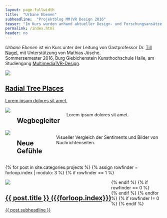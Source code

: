 ```yaml
---
layout: page-fullwidth
title:  "Urbane Ebenen"
subheadline:  "Projektblog MM|VR Design 2016"
teaser: "Im Kurs wurden anhand aktueller Design- und Forschungsansätze der Datenvisualisierung neue Konzepte entwickelt, um Menschen einen visuellen und greifbaren Zugang zur Stadt zu geben. Diese Seite stellt die von den Studierenden gestalteten Projekte vor."
permalink: /index.html
header: no
---
```

*Urbane Ebenen* ist ein Kurs unter der Leitung von Gastprofessor Dr. [Till Nagel][1], mit Unterstützung von Mathias Jüsche.<br/>Sommersemester 2016,  Burg Giebichenstein Kunsthochschule Halle, am Studiengang [Multimedia|VR-Design][2].
<!--more-->

<div class="row t60">
    <div class="medium-4 columns b30">
      <a href="http://phlow.github.io/feeling-responsive/blog/">
        <img src="{{ site.urlimg }}/project-mathias.jpg" />
        <h2 class="font-size-h3 t10">Radial Tree Places</h2>
        <p>Lorem ipsum dolores sit amet.</p>
      </a>
    </div>
    <div class="medium-4 columns b30">
        <img src="{{ site.urlimg }}/project-sophiemel.jpg" />
        <h2 class="font-size-h3 t10">Wegbegleiter</h2>
        <p>Lorem ipsum dolores sit amet.</p>
    </div>
    <div class="medium-4 columns b30">
        <img src="{{ site.urlimg }}/project-marcel.jpg" />
        <h2 class="font-size-h3 t10">Neue Gefühle</h2>
        <p>Visueller Vergleich der Sentiments und Bilder von Nachrichtenseiten.</p>
    </div>
</div>


{% for post in site.categories.projects %}
{% assign rowfinder = forloop.index | modulo: 3 %}
{% if rowfinder == 1 %}
<div class="row">
{% endif %}
    <div class="medium-4 columns b30" style="float:left">
        <a href="{{ site.url }}{{ post.url }}">
        <img src="{{ site.urlimg }}/{{post.image.title}}" />
        <h2 class="font-size-h3 t10">{{ post.title }} ({{forloop.index}})</h2>
        <p>{{ post.subheadline }}</p>
        </a>
    </div>
{% if rowfinder == 0 %}
</div>
{% endif %}
{% endfor %}
{% if rowfinder != 0 %}
</div>
{% endif %}



[1]: http://www.tillnagel.com
[2]: http://www.burg-halle.de/design/multimediavr-design/
